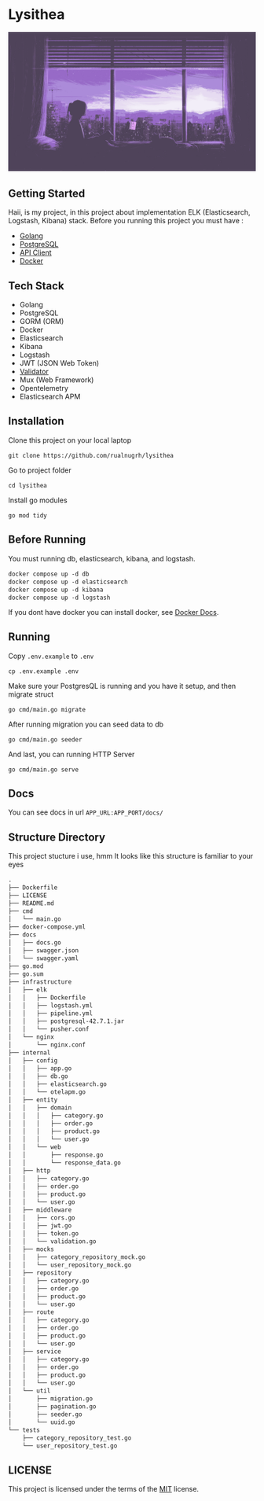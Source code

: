 # Lysithea

<img src="https://raw.githubusercontent.com/D3Ext/aesthetic-wallpapers/main/images/purple-girl.png">

## Getting Started

Haii, is my project, in this project about implementation ELK (Elasticsearch, Logstash, Kibana) stack. Before you running this project you must have :

- [Golang](https://go.dev/dl)
- [PostgreSQL](https://www.postgresql.org/download/)
- [API Client](https://www.postman.com/downloads/)
- [Docker](https://docs.docker.com/engine/install/)

## Tech Stack

- Golang
- PostgreSQL
- GORM (ORM)
- Docker
- Elasticsearch
- Kibana
- Logstash
- JWT (JSON Web Token)
- [Validator](https://github.com/go-playground/validator)
- Mux (Web Framework)
- Opentelemetry
- Elasticsearch APM

## Installation

Clone this project on your local laptop

```
git clone https://github.com/rualnugrh/lysithea
```

Go to project folder

```
cd lysithea
```

Install go modules

```
go mod tidy
```

## Before Running
You must running db, elasticsearch, kibana, and logstash.

```
docker compose up -d db
docker compose up -d elasticsearch
docker compose up -d kibana
docker compose up -d logstash
```

If you dont have docker you can install docker, see [Docker Docs](https://docs-docker-com.translate.goog/engine/install).

## Running

Copy `.env.example` to `.env`

```
cp .env.example .env
```

Make sure your PostgresQL is running and you have it setup, and then migrate struct

```
go cmd/main.go migrate
```

After running migration you can seed data to db

```
go cmd/main.go seeder
```

And last, you can running HTTP Server

```
go cmd/main.go serve
```

## Docs

You can see docs in url `APP_URL:APP_PORT/docs/`

## Structure Directory

This project stucture i use, hmm It looks like this structure is familiar to your eyes

```
.
├── Dockerfile
├── LICENSE
├── README.md
├── cmd
│   └── main.go
├── docker-compose.yml
├── docs
│   ├── docs.go
│   ├── swagger.json
│   └── swagger.yaml
├── go.mod
├── go.sum
├── infrastructure
│   ├── elk
│   │   ├── Dockerfile
│   │   ├── logstash.yml
│   │   ├── pipeline.yml
│   │   ├── postgresql-42.7.1.jar
│   │   └── pusher.conf
│   └── nginx
│       └── nginx.conf
├── internal
│   ├── config
│   │   ├── app.go
│   │   ├── db.go
│   │   ├── elasticsearch.go
│   │   └── otelapm.go
│   ├── entity
│   │   ├── domain
│   │   │   ├── category.go
│   │   │   ├── order.go
│   │   │   ├── product.go
│   │   │   └── user.go
│   │   └── web
│   │       ├── response.go
│   │       └── response_data.go
│   ├── http
│   │   ├── category.go
│   │   ├── order.go
│   │   ├── product.go
│   │   └── user.go
│   ├── middleware
│   │   ├── cors.go
│   │   ├── jwt.go
│   │   ├── token.go
│   │   └── validation.go
│   ├── mocks
│   │   ├── category_repository_mock.go
│   │   └── user_repository_mock.go
│   ├── repository
│   │   ├── category.go
│   │   ├── order.go
│   │   ├── product.go
│   │   └── user.go
│   ├── route
│   │   ├── category.go
│   │   ├── order.go
│   │   ├── product.go
│   │   └── user.go
│   ├── service
│   │   ├── category.go
│   │   ├── order.go
│   │   ├── product.go
│   │   └── user.go
│   └── util
│       ├── migration.go
│       ├── pagination.go
│       ├── seeder.go
│       └── uuid.go
└── tests
    ├── category_repository_test.go
    └── user_repository_test.go
```

## LICENSE

This project is licensed under the terms of the [MIT](./LICENSE) license.
